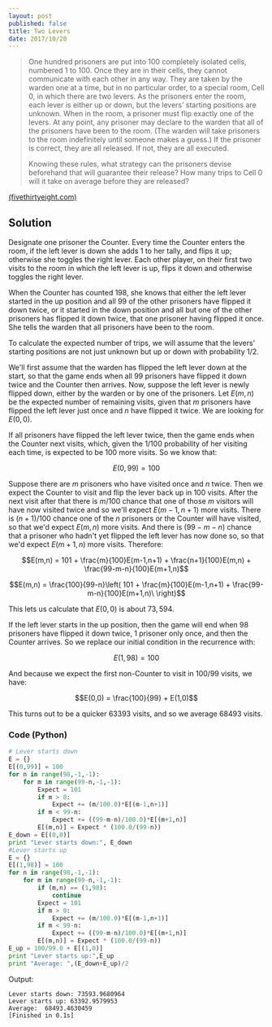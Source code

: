 ```yaml
---
layout: post
published: false
title: Two Levers
date: 2017/10/20
---
```


>One hundred prisoners are put into 100 completely isolated cells, numbered 1 to 100. Once they are in their cells, they cannot communicate with each other in any way. They are taken by the warden one at a time, but in no particular order, to a special room, Cell 0, in which there are two levers. As the prisoners enter the room, each lever is either up or down, but the levers’ starting positions are unknown. When in the room, a prisoner must flip exactly one of the levers. At any point, any prisoner may declare to the warden that all of the prisoners have been to the room. (The warden will take prisoners to the room indefinitely until someone makes a guess.) If the prisoner is correct, they are all released. If not, they are all executed.
>
>Knowing these rules, what strategy can the prisoners devise beforehand that will guarantee their release? How many trips to Cell 0 will it take on average before they are released?

<!--more-->

[(fivethirtyeight.com)](https://fivethirtyeight.com/features/can-you-please-the-oracle-can-you-escape-the-prison/)

## Solution

Designate one prisoner the Counter. Every time the Counter enters the room, if the left lever is down she adds $1$ to her tally, and flips it up; otherwise she toggles the right lever. Each other player, on their first two visits to the room in which the left lever is up, flips it down and otherwise toggles the right lever.

When the Counter has counted $198$, she knows that either the left lever started in the up position and all $99$ of the other prisoners have flipped it down twice, or it started in the down position and all but one of the other prisoners has flipped it down twice, that one prisoner having flipped it once. She tells the warden that all prisoners have been to the room.

To calculate the expected number of trips, we will assume that the levers' starting positions are not just unknown but up or down with probability $1/2$.

We'll first assume that the warden has flipped the left lever down at the start, so that the game ends when all $99$ prisoners have flipped it down twice and the Counter then arrives.  Now, suppose the left lever is newly flipped down, either by the warden or by one of the prisoners. Let $E(m,n)$ be the expected number of remaining visits, given that $m$ prisoners have flipped the left lever just once and $n$ have flipped it twice. We are looking for $E(0,0)$.  

If all prisoners have flipped the left lever twice, then the game ends when the Counter next visits, which, given the $1/100$ probability of her visiting each time, is expected to be $100$ more visits. So we know that:

$$E(0,99) = 100$$

Suppose there are $m$ prisoners who have visited once and $n$ twice. Then 
we expect the Counter to visit and flip the lever back up in $100$ visits. After the next visit after that there is $m/100$ chance that one of those $m$ visitors will have now visited twice and so we'll expect $E(m-1,n+1)$ more visits. There is $(n+1)/100$ chance one of the $n$ prisoners or the Counter will have visited, so that we'd expect $E(m,n)$ more visits. And there is $(99-m-n)$ chance that a prisoner who hadn't yet flipped the left lever has now done so, so that we'd expect $E(m+1,n)$ more visits. Therefore:

$$E(m,n) = 101 + \frac{m}{100}E(m-1,n+1) +
\frac{n+1}{100}E(m,n) + \frac{99-m-n}{100}E(m+1,n)$$

$$E(m,n) = \frac{100}{99-n}\left(
101 + \frac{m}{100}E(m-1,n+1) +
\frac{99-m-n}{100}E(m+1,n)\
\right)$$

This lets us calculate that $E(0,0)$ is about $73,594$.

If the left lever starts in the up position, then the game will end when $98$ prisoners have flipped it down twice, $1$ prisoner only once, and then the Counter arrives. So we replace our initial condition in the recurrence with:

$$E(1,98) = 100$$

And because we expect the first non-Counter to visit in $100/99$ visits, we have:

$$E(0,0) = \frac{100}{99} + E(1,0)$$

This turns out to be a quicker $63393$ visits, and so we average 68493 visits.

### Code (Python)

```python
# Lever starts down
E = {}
E[(0,99)] = 100
for n in range(98,-1,-1):
	for m in range(99-n,-1,-1):
		Expect = 101
		if m > 0:
			Expect += (m/100.0)*E[(m-1,n+1)]
		if m < 99-n:
			Expect += ((99-m-n)/100.0)*E[(m+1,n)]
		E[(m,n)] = Expect * (100.0/(99-n))
E_down = E[(0,0)]
print "Lever starts down:", E_down
#Lever starts up
E = {}
E[(1,98)] = 100
for n in range(98,-1,-1):
	for m in range(99-n,-1,-1):
		if (m,n) == (1,98):
			continue
		Expect = 101
		if m > 0:
			Expect += (m/100.0)*E[(m-1,n+1)]
		if m < 99-n:
			Expect += ((99-m-n)/100.0)*E[(m+1,n)]
		E[(m,n)] = Expect * (100.0/(99-n))
E_up = 100/99.0 + E[(1,0)]
print "Lever starts up:",E_up
print "Average: ",(E_down+E_up)/2

```
Output:
```
Lever starts down: 73593.9680964
Lever starts up: 63392.9579953
Average:  68493.4630459
[Finished in 0.1s]
```

<br>
